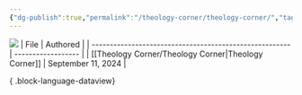 ```yaml
---
{"dg-publish":true,"permalink":"/theology-corner/theology-corner/","tags":["theology"]}
---
```


![](https://i.imgur.com/U84DBYd.png)
| File                                                    | Authored           |
| ------------------------------------------------------- | ------------------ |
| [[Theology Corner/Theology Corner\|Theology Corner]] | September 11, 2024 |

{ .block-language-dataview}